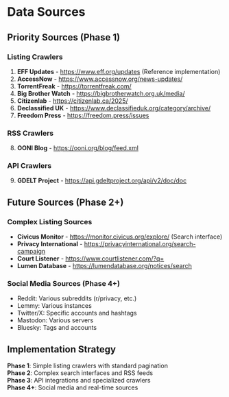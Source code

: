 # Data Sources

## Priority Sources (Phase 1)

### Listing Crawlers

1. **EFF Updates** - https://www.eff.org/updates (Reference implementation)
2. **AccessNow** - https://www.accessnow.org/news-updates/
3. **TorrentFreak** - https://torrentfreak.com/
4. **Big Brother Watch** - https://bigbrotherwatch.org.uk/media/
5. **Citizenlab** - https://citizenlab.ca/2025/
6. **Declassified UK** - https://www.declassifieduk.org/category/archive/
7. **Freedom Press** - https://freedom.press/issues

### RSS Crawlers

8. **OONI Blog** - https://ooni.org/blog/feed.xml

### API Crawlers

9. **GDELT Project** - https://api.gdeltproject.org/api/v2/doc/doc

## Future Sources (Phase 2+)

### Complex Listing Sources

- **Civicus Monitor** - https://monitor.civicus.org/explore/ (Search interface)
- **Privacy International** - https://privacyinternational.org/search-campaign
- **Court Listener** - https://www.courtlistener.com/?q=
- **Lumen Database** - https://lumendatabase.org/notices/search

### Social Media Sources (Phase 4+)

- Reddit: Various subreddits (r/privacy, etc.)
- Lemmy: Various instances
- Twitter/X: Specific accounts and hashtags
- Mastodon: Various servers
- Bluesky: Tags and accounts

## Implementation Strategy

**Phase 1**: Simple listing crawlers with standard pagination  
**Phase 2**: Complex search interfaces and RSS feeds  
**Phase 3**: API integrations and specialized crawlers  
**Phase 4+**: Social media and real-time sources
